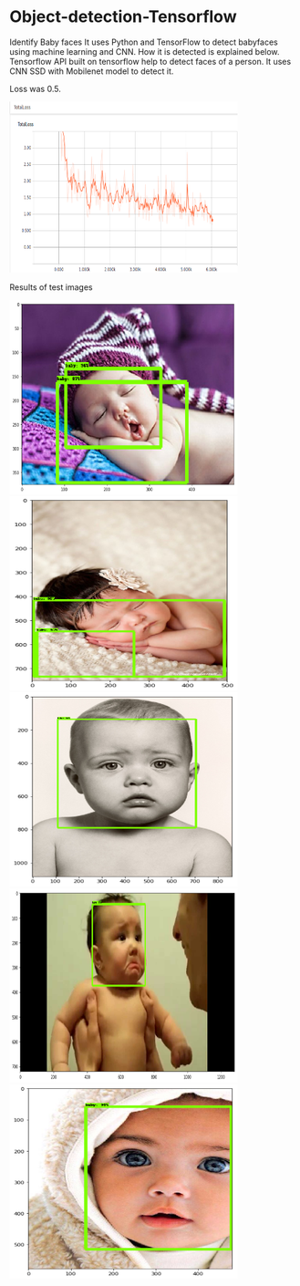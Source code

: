 # Object-detection-Tensorflow
<p>Identify Baby faces 
It uses Python and TensorFlow to detect babyfaces using machine learning and CNN.
How it is detected is explained below. Tensorflow API built on tensorflow help to detect faces of a person. It uses CNN SSD with Mobilenet model to detect it. </p>
<p>Loss was 0.5. </p>

<img src="https://github.com/abhikghosh12/Object-detection-Tensorflow/blob/master/loss%20function.png" width="400"
     height="300" class="center">

<p>Results of test images</p>
<img src="https://github.com/abhikghosh12/Object-detection-Tensorflow/blob/master/index.png" width="400"
     height="341" class="center">
     <img src="https://github.com/abhikghosh12/Object-detection-Tensorflow/blob/master/index2.png" width="400"
     height="341" class="center">
     <img src="https://github.com/abhikghosh12/Object-detection-Tensorflow/blob/master/index3.png" width="400"
     height="341" class="center">
     <img src="https://github.com/abhikghosh12/Object-detection-Tensorflow/blob/master/index4.png" width="400"
     height="341" class="center">
     <img src="https://github.com/abhikghosh12/Object-detection-Tensorflow/blob/master/index5.png" width="400"
     height="341" class="center">
